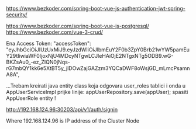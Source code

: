 https://www.bezkoder.com/spring-boot-vue-js-authentication-jwt-spring-security/

https://www.bezkoder.com/spring-boot-vue-js-postgresql/
https://www.bezkoder.com/vue-3-crud/


Ena Access Token:
"accessToken": "eyJhbGciOiJIUzUxMiJ9.eyJzdWIiOiJlbmEuY2F0b3ZpY0Brb21wYW5pamEuY29tIiwiaWF0IjoxNjU4MDcyNTgwLCJleHAiOjE2NTgxNTg5ODB9.wG-BKZsAu0_-ez_ZIQN0jNqs-rG7mbQY1kk6e5XtBT5y_jlDOwZajGAZzm3YQCaDWF8oWsjGD_mLmcPsamnA8A",

...Trebam kreirati java entity class koja odgovara user_roles tablici i onda u AppUserServiceImpl prijke linije: appUserRepository.save(appUser);
spasiti AppUserRole entity !

http://192.168.124.96:30203/api/v1/auth/signin

Where 192.168.124.96 is IP address of the Cluster Node